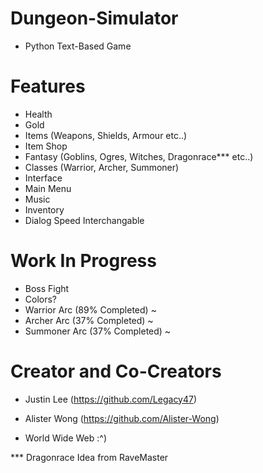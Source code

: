 # Dungeon-Simulator
* Python Text-Based Game

# Features
* Health
* Gold
* Items (Weapons, Shields, Armour etc..)
* Item Shop
* Fantasy (Goblins, Ogres, Witches, Dragonrace*** etc..) 
* Classes (Warrior, Archer, Summoner)
* Interface
* Main Menu
* Music
* Inventory
* Dialog Speed Interchangable

# Work In Progress
* Boss Fight
* Colors?
* Warrior Arc (89% Completed) ~
* Archer Arc (37% Completed) ~
* Summoner Arc (37% Completed) ~

# Creator and Co-Creators
* Justin Lee (https://github.com/Legacy47)

* Alister Wong (https://github.com/Alister-Wong)
* World Wide Web :^)






*** Dragonrace Idea from RaveMaster
